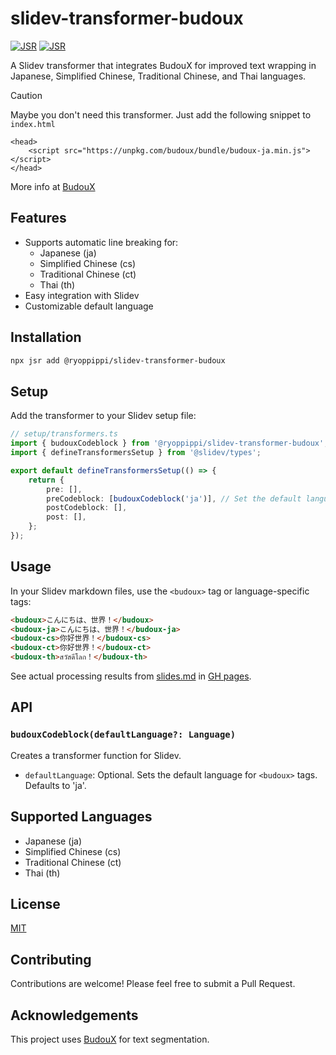 # slidev-transformer-budoux

[![JSR](https://jsr.io/badges/@ryoppippi/slidev-transformer-budoux)](https://jsr.io/@ryoppippi/slidev-transformer-budoux)
[![JSR](https://jsr.io/badges/@ryoppippi/slidev-transformer-budoux/score)](https://jsr.io/@ryoppippi/slidev-transformer-budoux)

A Slidev transformer that integrates BudouX for improved text wrapping in Japanese, Simplified Chinese, Traditional Chinese, and Thai languages.

> [!CAUTION]
> Maybe you don't need this transformer. Just add the following snippet to `index.html`
>
> ```
> <head>
>     <script src="https://unpkg.com/budoux/bundle/budoux-ja.min.js"></script>
> </head>
> ```
>
> More info at [BudouX](https://github.com/google/budoux/blob/main/javascript/README.md)

## Features

- Supports automatic line breaking for:
  - Japanese (ja)
  - Simplified Chinese (cs)
  - Traditional Chinese (ct)
  - Thai (th)
- Easy integration with Slidev
- Customizable default language

## Installation

```bash
npx jsr add @ryoppippi/slidev-transformer-budoux
```

## Setup

Add the transformer to your Slidev setup file:

```ts
// setup/transformers.ts
import { budouxCodeblock } from '@ryoppippi/slidev-transformer-budoux';
import { defineTransformersSetup } from '@slidev/types';

export default defineTransformersSetup(() => {
	return {
		pre: [],
		preCodeblock: [budouxCodeblock('ja')], // Set the default language (optional)
		postCodeblock: [],
		post: [],
	};
});
```

## Usage

In your Slidev markdown files, use the `<budoux>` tag or language-specific tags:

```markdown
<budoux>こんにちは、世界！</budoux>
<budoux-ja>こんにちは、世界！</budoux-ja>
<budoux-cs>你好世界！</budoux-cs>
<budoux-ct>你好世界！</budoux-ct>
<budoux-th>สวัสดีโลก！</budoux-th>
```

See actual processing results from [slides.md](./slides.md) in [GH pages](https://ryoppippi.github.io/slidev-transformer-budoux).

## API

### `budouxCodeblock(defaultLanguage?: Language)`

Creates a transformer function for Slidev.

- `defaultLanguage`: Optional. Sets the default language for `<budoux>` tags. Defaults to 'ja'.

## Supported Languages

- Japanese (ja)
- Simplified Chinese (cs)
- Traditional Chinese (ct)
- Thai (th)

## License

[ MIT ](./LICENSE)

## Contributing

Contributions are welcome! Please feel free to submit a Pull Request.

## Acknowledgements

This project uses [BudouX](https://github.com/google/budoux) for text segmentation.
